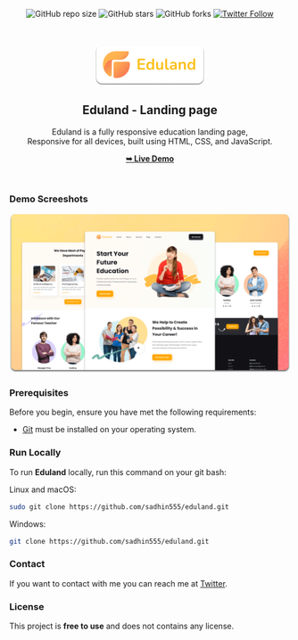 <div align="center">
  
  ![GitHub repo size](https://img.shields.io/github/repo-size/sadhin555/eduland)
  ![GitHub stars](https://img.shields.io/github/stars/sadhin555/eduland?style=social)
  ![GitHub forks](https://img.shields.io/github/forks/sadhin555/eduland?style=social)
[![Twitter Follow](https://img.shields.io/twitter/follow/sadhin555?style=social)](https://twitter.com/intent/follow?screen_name=sadhin555)

  <br />
  <br />
  
  <img src="./readme-images/project-logo.png" />

  <h2 align="center">Eduland - Landing page</h2>

  Eduland is a fully responsive education landing page, <br />Responsive for all devices, built using HTML, CSS, and JavaScript.

  <a href="https://sadhin555.github.io/eduland/"><strong>➥ Live Demo</strong></a>

</div>

<br />

### Demo Screeshots

![Eduland Desktop Demo](./readme-images/desktop.png "Desktop Demo")

### Prerequisites

Before you begin, ensure you have met the following requirements:

* [Git](https://git-scm.com/downloads "Download Git") must be installed on your operating system.

### Run Locally

To run **Eduland** locally, run this command on your git bash:

Linux and macOS:

```bash
sudo git clone https://github.com/sadhin555/eduland.git
```

Windows:

```bash
git clone https://github.com/sadhin555/eduland.git
```

### Contact

If you want to contact with me you can reach me at [Twitter](https://www.twitter.com/sadhin555).

### License

This project is **free to use** and does not contains any license.

